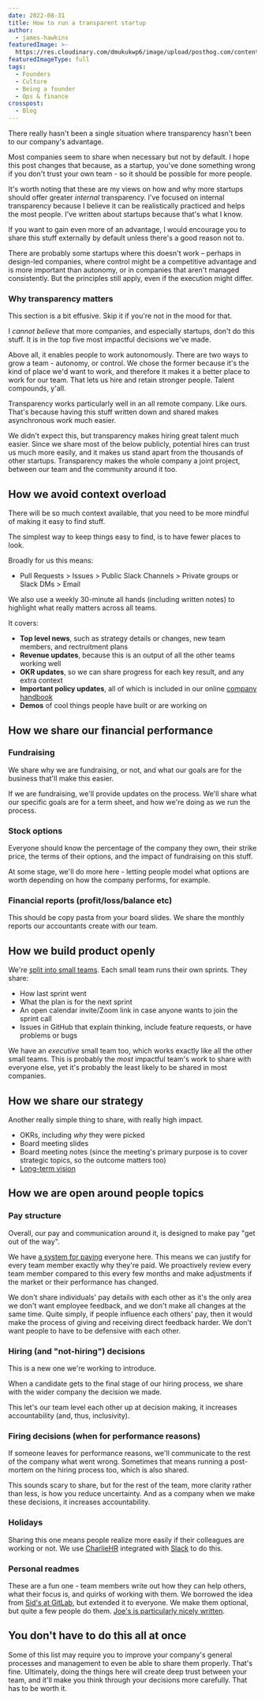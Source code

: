 ```yaml
---
date: 2022-08-31
title: How to run a transparent startup
author:
  - james-hawkins
featuredImage: >-
  https://res.cloudinary.com/dmukukwp6/image/upload/posthog.com/contents/images/blog/transparency.jpeg
featuredImageType: full
tags:
  - Founders
  - Culture
  - Being a founder
  - Ops & finance
crosspost:
  - Blog
---
```


There really hasn't been a single situation where transparency hasn't been to our company's advantage.

Most companies seem to share when necessary but not by default. I hope this post changes that because, as a startup, you've done something wrong if you don't trust your own team - so it should be possible for more people.

It's worth noting that these are my views on how and why more startups should offer greater _internal_ transparency. I've focused on internal transparency because I believe it can be realistically practiced and helps the most people. I've written about startups because that's what I know.

If you want to gain even more of an advantage, I would encourage you to share this stuff externally by default unless there's a good reason not to.

There are probably some startups where this doesn't work – perhaps in design-led companies, where control might be a competitive advantage and is more important than autonomy, or in companies that aren't managed consistently. But the principles still apply, even if the execution might differ.

### Why transparency matters

This section is a bit effusive. Skip it if you're not in the mood for that.

I _cannot believe_ that more companies, and especially startups, don't do this stuff. It is in the top five most impactful decisions we've made.

Above all, it enables people to work autonomously. There are two ways to grow a team - autonomy, or control. We chose the former because it's the kind of place we'd want to work, and therefore it makes it a better place to work for our team. That lets us hire and retain stronger people. Talent compounds, y'all.

Transparency works particularly well in an all remote company. Like ours. That's because having this stuff written down and shared makes asynchronous work much easier.

We didn't expect this, but transparency makes hiring great talent much easier. Since we share most of the below publicly, potential hires can trust us much more easily, and it makes us stand apart from the thousands of other startups. Transparency makes the whole company a joint project, between our team and the community around it too.

## How we avoid context overload

There will be so much context available, that you need to be more mindful of making it easy to find stuff.

The simplest way to keep things easy to find, is to have fewer places to look.

Broadly for us this means:

* Pull Requests > Issues > Public Slack Channels > Private groups or Slack DMs > Email

We also use a weekly 30-minute all hands (including written notes) to highlight what really matters across all teams.

It covers:

* **Top level news**, such as strategy details or changes, new team members, and rectruitment plans
* **Revenue updates**, because this is an output of all the other teams working well
* **OKR updates**, so we can share progress for each key result, and any extra context
* **Important policy updates**, all of which is included in our online [company handbook](/handbook) 
* **Demos** of cool things people have built or are working on

## How we share our financial performance

### Fundraising

We share why we are fundraising, or not, and what our goals are for the business that'll make this easier.

If we are fundraising, we'll provide updates on the process. We'll share what our specific goals are for a term sheet, and how we're doing as we run the process.

### Stock options

Everyone should know the percentage of the company they own, their strike price, the terms of their options, and the impact of fundraising on this stuff.

At some stage, we'll do more here - letting people model what options are worth depending on how the company performs, for example.

### Financial reports (profit/loss/balance etc)

This should be copy pasta from your board slides. We share the monthly reports our accountants create with our team.

## How we build product openly

We're [split into small teams](/handbook/company/small-teams). Each small team runs their own sprints. They share:

* How last sprint went
* What the plan is for the next sprint
* An open calendar invite/Zoom link in case anyone wants to join the sprint call
* Issues in GitHub that explain thinking, include feature requests, or have problems or bugs

We have an _executive_ small team too, which works exactly like all the other small teams. This is probably the _most_ impactful team's work to share with everyone else, yet it's probably the least likely to be shared in most companies.

## How we share our strategy

Another really simple thing to share, with really high impact.

* OKRs, including _why_ they were picked
* Board meeting slides
* Board meeting notes (since the meeting's primary purpose is to cover strategic topics, so the outcome matters too)
* [Long-term vision](../handbook/strategy/overview#tldr)

## How we are open around people topics

### Pay structure

Overall, our pay and communication around it, is designed to make pay "get out of the way". 

We have [a system for paying](../handbook/people/compensation) everyone here. This means we can justify for every team member exactly why they're paid. We proactively review every team member compared to this every few months and make adjustments if the market or their performance has changed.

We don't share individuals' pay details with each other as it's the only area we don't want employee feedback, and we don't make all changes at the same time. Quite simply, if people influence each others' pay, then it would make the process of giving and receiving direct feedback harder. We don't want people to have to be defensive with each other.

### Hiring (and "not-hiring") decisions

This is a new one we're working to introduce.

When a candidate gets to the final stage of our hiring process, we share with the wider company the decision we made.

This let's our team level each other up at decision making, it increases accountability (and, thus, inclusivity).

### Firing decisions (when for performance reasons)

If someone leaves for performance reasons, we'll communicate to the rest of the company what went wrong. Sometimes that means running a post-mortem on the hiring process too, which is also shared.

This sounds scary to share, but for the rest of the team, more clarity rather than less, is how you reduce uncertainty. And as a company when we make these decisions, it increases accountability.

### Holidays

Sharing this one means people realize more easily if their colleagues are working or not. We use [CharlieHR](https://charliehr.com/) integrated with [Slack](https://slack.com/) to do this.

### Personal readmes

These are a fun one - team members write out how they can help others, what their focus is, and quirks of working with them. We borrowed the idea from [Sid's at GitLab](https://about.gitlab.com/handbook/ceo/), but extended it to everyone. We make them optional, but quite a few people do them. [Joe's is particularly nicely written](/community/profiles/59). 

## You don't have to do this all at once

Some of this list may require you to improve your company's general processes and management to even be able to share them properly. That's fine. Ultimately, doing the things here will create deep trust between your team, and it'll make you think through your decisions more carefully. That has to be worth it.

<NewsletterForm />


